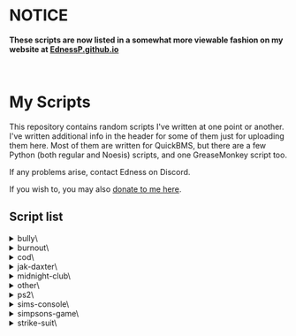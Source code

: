 # NOTICE
**These scripts are now listed in a somewhat more viewable fashion on my website at [EdnessP.github.io](https://EdnessP.github.io/tools)**

 <br>

# My Scripts
This repository contains random scripts I've written at one point or another.  I've written additional info in the header for some of them just for uploading them here.  Most of them are written for QuickBMS, but there are a few Python (both regular and Noesis) scripts, and one GreaseMonkey script too.

If any problems arise, contact Edness on Discord.

If you wish to, you may also [donate to me here](https://ko-fi.com/edness).

## Script list
<details>
<summary>bully\</summary>

- BullyAE_encryption.py &mdash; Decrypt and encrypt **Bully: Anniversary Edition** .EFF, .MTL, .WDB, and .XML files.
- BullyAE_parse.py &mdash; Convert **Bully: Anniversary Edition** files' header info strings to usable lists and dictionaries.
- BullyAEjumptable.bms &mdash; **Bully: Anniversary Edition** developer savefile archive. (jumptable.bin)
- BullyHash &mdash; Hashing functions used by **Bully** for RSTM audio and string label lookup hashes. [Live version](https://ednessp.github.io/live/strings#Bully_(Canis_Canem_Edit)).
- BullyX360img.bms &mdash; Extract **Bully: Scholarship Edition** Wii and Xbox 360 .IMG files.
- fmt_BullyAE.py &mdash; **Bully: Anniversary Edition** Noesis plugin for textures and models.
- fmt_BullySE_Wii.py &mdash; **Bully: Scholarship Edition** Wii Noesis plugin for textures and models.
- lipfile_update.py &mdash; **Bully** .LIP file updater to allow for Speech.bin edits.

</details>

<details>
<summary>burnout\</summary>

- BLegendsDS.bms &mdash; Decompress LZSS compressed files in **Burnout Legends** NDS.
- BurnoutCRASH_BIG.bms &mdash; **Burnout CRASH!** .BIG archives.
- BurnoutCRASH_CSVparse.py &mdash; Split **Burnout CRASH!** texture sheets using the .CSV files.
- bxv_palsplit.bms &mdash; Split and re-merge interleaved-grouped palettes from .BGV and .BTV files.
- fmt_Burnout3LRD.py &mdash; All-in-One Noesis plugin for the **Takedown**-era games (as well as **Black** and the PSP version of **NFS: Shift**).
- fmt_Burnout3LRD_changelog.txt &mdash; Update history for the Noesis plugin.
- fmt_BurnoutCRASH.py &mdash; **Burnout CRASH!** PS3, Xbox 360, iOS model and texture Noesis plugin.
- GtHash.py &mdash; Python reimplementation of GtHash string hashing. [Live version](https://ednessp.github.io/live/strings#Criterion_Games).
- GtID.py &mdash; Python reimplementation of GtID EA string compression and decompression. [Live version](https://ednessp.github.io/live/strings#Criterion_Games).
- tex_Burnout1.py &mdash; **Burnout** PS2 and Xbox Noesis texture plugin.
- tex_Burnout2.py &mdash; **Burnout 2: Point of Impact** GameCube, PS2, Xbox Noesis texture plugin.
- txdscanner.bms &mdash; Extracts .TXDs from containers.  Only really needed for fonts stored in the executable.

</details>

<details>
<summary>cod\</summary>

- codfh_hash.py &mdash; **Call of Duty: Finest Hour** PS2 & Xbox filename hashing function reimplementation. [Live version](https://ednessp.github.io/live/strings#Call_of_Duty).
- codfh_pak_filenames.py &mdash; **Call of Duty: Finest Hour** PS2 & Xbox .PAK extractor with filename support.
- codfh_bigfile.bms &mdash; **Call of Duty: Finest Hour** PS2 & Xbox .BDS archive extractor.
- codfhpak.bms &mdash; **Call of Duty: Finest Hour** PS2 & Xbox .PAK files.

</details>

<details>
<summary>jak-daxter\</summary>

- jak1-2vagwad.bms &mdash; **Jak and Daxter: The Precursor Legacy** & **Jak II: Renegade** VAGWAD files.
- jak3-Xvagwad.py &mdash; **Jak 3** & **Jak X: Combat Racing** VAGWAD files.
- jak3-Xvagdir_algo.py &mdash; **Jak 3** & **Jak X: Combat Racing** filename compression function reimplementation. [Live version](https://ednessp.github.io/live/strings#Jak_&_Daxter).

</details>

<details>
<summary>midnight-club\</summary>

- dave.py &mdash; **Angel Studios** / **Rockstar San Diego** Dave archive extractor and rebuilder.
- hash_build.py &mdash; **Angel Studios** / **Rockstar San Diego** Hash archive extractor and rebuilder.
- MclHash.py &mdash; **Midnight Club 2** & **Midnight Club 3: DUB Edition** audio and string hash lookup reimplementations. [Live version](https://ednessp.github.io/live/strings#Midnight_Club).
- mclub_strtbl.py &mdash; **Midnight Club 2** & **Midnight Club 3: DUB Edition** (and other earlier Angel Studios/Rockstar: San Diego) .STRTBL string table exporter and rebuilder
- rstm_build.py &mdash; **Rockstar San Diego** .RSM (RSTM) sound file builder.

</details>

<details>
<summary>other\</summary>

### GAME ARCHIVES

- activisionRPF.bms &mdash; **Activision Anthology** .RPF archives.
- atariGLM.bms &mdash; **Atari Anthology** .GLM archives.
- atetdbidkPAK.bms &mdash; **Adventure Time: Explore the Dungeon Because I Don't Know!** .PAK files.
- BombermanActZero.bms &mdash; **Bomberman Act:Zero** .DAT files.
- cstrikeRDA.bms &mdash; **Castle Strike** .RDA archives.
- driversf-chnk.bms &mdash; **Driver: San Francisco** CHNK archives (.DNGC, .FCHUNK, .SP).
- mst-freaky_flyers.bms &mdash; **Freaky Flyers** .MST files.  (Has 24 byte name fields and LZO1X compression)
- mst-saints_row_uc.bms &mdash; **Saints Row Undercover** .MST files.  (Has hashed filenames)
- mst-scooby_doo_www&#x200b;.bms &mdash; **Scooby-Doo! Who's Watching Who?** .MST files.  (Has 16 byte name fields)
- ready2rumbleRAT.bms &mdash; **Ready 2 Rumble Boxing** (1) and **Round 2** .RAT files.
- txbp-tm2.bms &mdash; **Yakuza 1** & **2** PS2 TXBP texture container to TM2 converter.

### GAME TEXTURES / MODELS

- fmt_BigRigsOTRR.py &mdash; **Big Rigs: Over the Road Racing** PC .SCO Noesis model plugin.
- tex_BombermanActZero.py &mdash; **Bomberman Act:Zero** XPR2 textures extracted with the QuickBMS script.
- tex_FreakyFlyers.py &mdash; **Freaky Flyers** PS2 .PTX and Xbox .XTX Noesis texture plugin.
- tex_HuneX_MF_PS2.py &mdash; PS2 Texture extraction for **HuneX** developed games.
- tex_SpongebobSurfnSkate.py &mdash; **SpongeBob's Surf & Skate Roadtrip** .XEN textures. May work on other Blitz Games archives too.
- tex_Yakuza.py &mdash; **Yakuza** TXBP Noesis texture exporter plugin.

### MISCELLANEOUS

- 4bpp8bpp.bms &mdash; Convert 4-bit PS2 textures in a TM2 container to 8-bit.
- DVO3parser.bms &mdash; Prints **Driver: San Francisco** Wii .VO3 values.
- epic_mickey_hash.py &mdash; **Epic Mickey** Wii string hashing function reimplementation. [Live version](https://ednessp.github.io/live/strings#Epic_Mickey).
- LingoTildeStr.py &mdash; SIA Tilde's Latvian **Lingo** string compression. [Live version](https://ednessp.github.io/live/strings#Lingo_(Tildes_Birojs)).
- LingoTildeWordList.txt &mdash; SIA Tilde's Latvian **Lingo** word list.
- multigim-split.bms &mdash; Split multiple GIM textures glued together, used in **Exit** PSP and possibly others.
- ms_timestamp.py &mdash; Python reimplementation of *xbexexmzpe.bms* written by jason098.
- PICparse.py &mdash; Python parser for Blu-ray **Permanent Information & Control** (PIC) binaries. [Live version](https://ednessp.github.io/live/redump#Permanent_Information_&_Control).
- sch-imus-strip.bms &mdash; Removes all but **BANK** and **PFSM** sections from PS2 .SCH files for vgmstream compatibility.
- tm2scanner.bms &mdash; Searches for and extracts .TM2 files in a container.
- TRLegendHash.py &mdash; **Tomb Raider** Wii string hashing function reimplementation. [Live version](https://ednessp.github.io/live/strings#Tomb_Raider).
- twitchPopoutChroma &mdash; **twitch.tv** popout chat window effects for chroma keying.
- xbexexmzpe.bms &mdash; Windows, Xbox, Xbox 360 executable timestamps.

</details>

<details>
<summary>ps2\</summary>

- fmt_PS2memcard.py &mdash; **PlayStation 2** Memory Card save icon Noesis importer/exporter plugin. This script has been published incomplete as-is currently, see the comments in the header for more information.

</details>

<details>
<summary>sims-console\</summary>

- Sims2PetsKeyGen.py &mdash; **The Sims 2: Pets** Unlock Code gift key generator and decoder. [Live version](https://ednessp.github.io/live/strings#The_Sims_(Console))
- tex_SimsConsole.py &mdash; **The Sims: Bustin' Out**, **The Urbz: Sims in the City**, **The Sims 2**, **The Sims 2: Pets**, **The Sims 2: Castaway** PS2 Noesis TEXTURES.ARC plugin.

</details>

<details>
<summary>simpsons-game\</summary>

- TheSimpsonsGame_NewGen_LH2.py &mdash; **The Simpsons Game** (PS3, X360) .LH2 (2HCL) string file exporter and rebuilder.
- tex_TheSimpsonsGame_X360_itxd.py &mdash; **The Simpsons Game** Xbox 360 .ITXD Noesis texture plugin.
- tsg_hash.py &mdash; **The Simpsons Game** (PS3, X360) string label lookup hashing. [Live version](https://ednessp.github.io/live/strings#The_Simpsons_Game).

</details>

<details>
<summary>strike-suit\</summary>

- SSZI_LNG.py &mdash; **Strike Suit Zero** / **Strike Suit Infinity** .LNG string file exporter and rebuilder.
- SSZI_decomp.bms &mdash; **Strike Suit Zero** / **Strike Suit Infinity** LPMC/XEMC decompressor.

</details>

